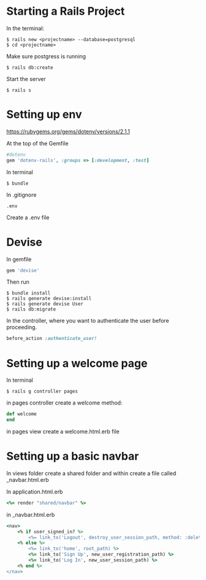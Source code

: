 # Starting a Rails Project

In the terminal:
```
$ rails new <projectname> --database=postgresql
$ cd <projectname>
```
Make sure postgress is running
```
$ rails db:create
```
Start the server
```
$ rails s
```

# Setting up env 

https://rubygems.org/gems/dotenv/versions/2.1.1

At the top of the Gemfile
```ruby
#dotenv 
gem 'dotenv-rails', :groups => [:development, :test]
```
In terminal
```
$ bundle
```

In .gitignore
```
.env
```
Create a .env file

# Devise

In gemfile
```ruby
gem 'devise'
```

Then run 
```
$ bundle install
$ rails generate devise:install
$ rails generate devise User
$ rails db:migrate
```

In the controller, where you want to authenticate the user before proceeding.
```ruby
before_action :authenticate_user!
```

# Setting up a welcome page

In terminal
```
$ rails g controller pages
```

in pages controller create a welcome method:
```ruby
def welcome
end
```

in pages view create a welcome.html.erb file

# Setting up a basic navbar

In views folder create a shared folder and within create a file called _navbar.html.erb

In application.html.erb
```ruby
<%= render "shared/navbar" %>
```

in 
_navbar.html.erb
```ruby erb 
<nav>
    <% if user_signed_in? %>
        <%= link_to('Logout', destroy_user_session_path, method: :delete) %>
    <% else %>
        <%= link_to('home', root_path) %>
        <%= link_to('Sign Up', new_user_registration_path) %>
        <%= link_to('Log In', new_user_session_path) %>
    <% end %>
</nav>
```